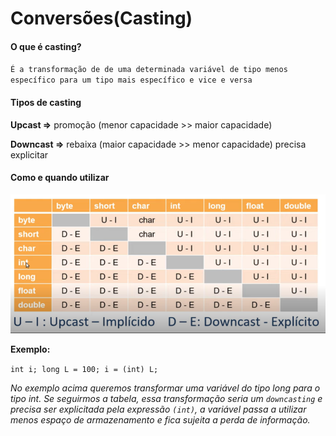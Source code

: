 <h1>Conversões(Casting)</h1>

<h4>O que é casting?</h4>

`É a transformação de de uma determinada variável de tipo menos específico para um tipo mais específico e vice e versa`

<h4>Tipos de casting</h4>

<b>Upcast =></b> promoção (menor capacidade >> maior capacidade)

<b>Downcast =></b> rebaixa (maior capacidade >> menor capacidade) precisa explicitar

<H4>Como e quando utilizar</H4>

<img src="Tabela.PNG"></img>

<b>Exemplo:</b>

`int i; long L = 100; i = (int) L;`

<i>No exemplo acima queremos transformar uma variável do tipo long para o tipo int. Se seguirmos a tabela, essa transformação seria um `downcasting` e precisa ser explicitada pela expressão `(int)`, a variável passa a utilizar menos espaço de armazenamento e fica sujeita a perda de informação.</i>

